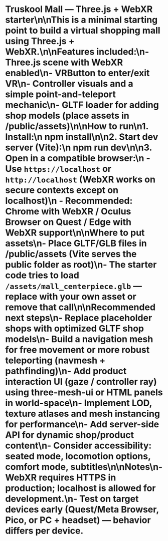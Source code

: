 # Truskool Mall — Three.js + WebXR starter\n\nThis is a minimal starting point to build a virtual shopping mall using Three.js + WebXR.\n\nFeatures included:\n- Three.js scene with WebXR enabled\n- VRButton to enter/exit VR\n- Controller visuals and a simple point-and-teleport mechanic\n- GLTF loader for adding shop models (place assets in /public/assets)\n\nHow to run\n1. Install:\n   npm install\n\n2. Start dev server (Vite):\n   npm run dev\n\n3. Open in a compatible browser:\n   - Use `https://localhost` or `http://localhost` (WebXR works on secure contexts except on localhost)\n   - Recommended: Chrome with WebXR / Oculus Browser on Quest / Edge with WebXR support\n\nWhere to put assets\n- Place GLTF/GLB files in /public/assets (Vite serves the public folder as root)\n- The starter code tries to load `/assets/mall_centerpiece.glb` — replace with your own asset or remove that call\n\nRecommended next steps\n- Replace placeholder shops with optimized GLTF shop models\n- Build a navigation mesh for free movement or more robust teleporting (navmesh + pathfinding)\n- Add product interaction UI (gaze / controller ray) using three-mesh-ui or HTML panels in world-space\n- Implement LOD, texture atlases and mesh instancing for performance\n- Add server-side API for dynamic shop/product content\n- Consider accessibility: seated mode, locomotion options, comfort mode, subtitles\n\nNotes\n- WebXR requires HTTPS in production; localhost is allowed for development.\n- Test on target devices early (Quest/Meta Browser, Pico, or PC + headset) — behavior differs per device.